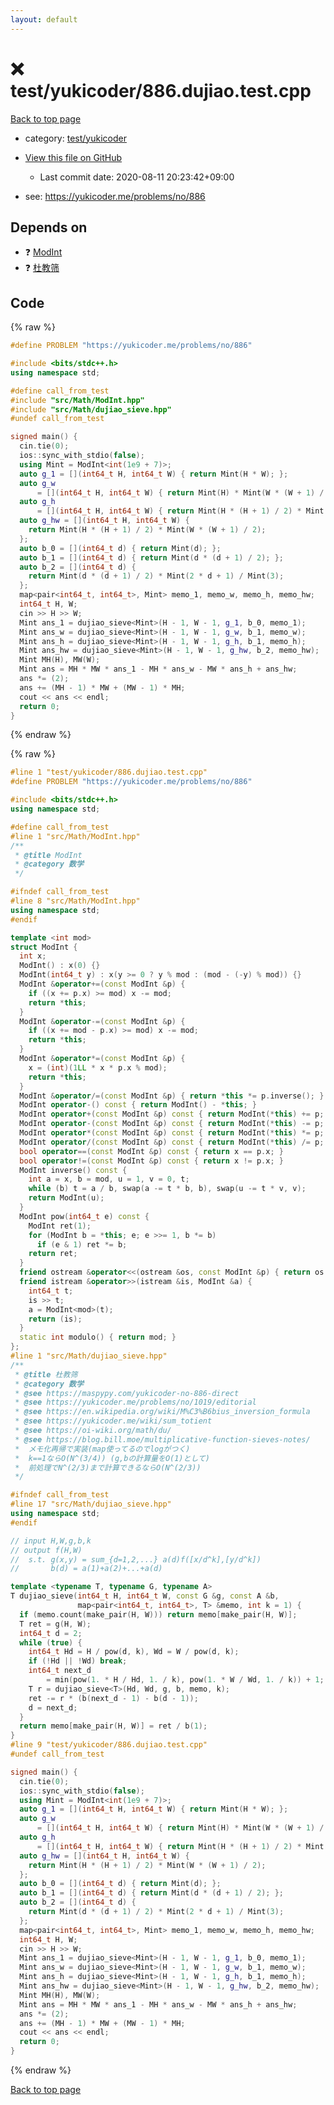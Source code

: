 ```yaml
---
layout: default
---
```


<!-- mathjax config similar to math.stackexchange -->
<script type="text/javascript" async
  src="https://cdnjs.cloudflare.com/ajax/libs/mathjax/2.7.5/MathJax.js?config=TeX-MML-AM_CHTML">
</script>
<script type="text/x-mathjax-config">
  MathJax.Hub.Config({
    TeX: { equationNumbers: { autoNumber: "AMS" }},
    tex2jax: {
      inlineMath: [ ['$','$'] ],
      processEscapes: true
    },
    "HTML-CSS": { matchFontHeight: false },
    displayAlign: "left",
    displayIndent: "2em"
  });
</script>

<script type="text/javascript" src="https://cdnjs.cloudflare.com/ajax/libs/jquery/3.4.1/jquery.min.js"></script>
<script src="https://cdn.jsdelivr.net/npm/jquery-balloon-js@1.1.2/jquery.balloon.min.js" integrity="sha256-ZEYs9VrgAeNuPvs15E39OsyOJaIkXEEt10fzxJ20+2I=" crossorigin="anonymous"></script>
<script type="text/javascript" src="../../../assets/js/copy-button.js"></script>
<link rel="stylesheet" href="../../../assets/css/copy-button.css" />


# :x: test/yukicoder/886.dujiao.test.cpp

<a href="../../../index.html">Back to top page</a>

* category: <a href="../../../index.html#de60e5ba474ac43bf7562c10f5977e2d">test/yukicoder</a>
* <a href="{{ site.github.repository_url }}/blob/master/test/yukicoder/886.dujiao.test.cpp">View this file on GitHub</a>
    - Last commit date: 2020-08-11 20:23:42+09:00


* see: <a href="https://yukicoder.me/problems/no/886">https://yukicoder.me/problems/no/886</a>


## Depends on

* :question: <a href="../../../library/src/Math/ModInt.hpp.html">ModInt</a>
* :question: <a href="../../../library/src/Math/dujiao_sieve.hpp.html">杜教筛</a>


## Code

<a id="unbundled"></a>
{% raw %}
```cpp
#define PROBLEM "https://yukicoder.me/problems/no/886"

#include <bits/stdc++.h>
using namespace std;

#define call_from_test
#include "src/Math/ModInt.hpp"
#include "src/Math/dujiao_sieve.hpp"
#undef call_from_test

signed main() {
  cin.tie(0);
  ios::sync_with_stdio(false);
  using Mint = ModInt<int(1e9 + 7)>;
  auto g_1 = [](int64_t H, int64_t W) { return Mint(H * W); };
  auto g_w
      = [](int64_t H, int64_t W) { return Mint(H) * Mint(W * (W + 1) / 2); };
  auto g_h
      = [](int64_t H, int64_t W) { return Mint(H * (H + 1) / 2) * Mint(W); };
  auto g_hw = [](int64_t H, int64_t W) {
    return Mint(H * (H + 1) / 2) * Mint(W * (W + 1) / 2);
  };
  auto b_0 = [](int64_t d) { return Mint(d); };
  auto b_1 = [](int64_t d) { return Mint(d * (d + 1) / 2); };
  auto b_2 = [](int64_t d) {
    return Mint(d * (d + 1) / 2) * Mint(2 * d + 1) / Mint(3);
  };
  map<pair<int64_t, int64_t>, Mint> memo_1, memo_w, memo_h, memo_hw;
  int64_t H, W;
  cin >> H >> W;
  Mint ans_1 = dujiao_sieve<Mint>(H - 1, W - 1, g_1, b_0, memo_1);
  Mint ans_w = dujiao_sieve<Mint>(H - 1, W - 1, g_w, b_1, memo_w);
  Mint ans_h = dujiao_sieve<Mint>(H - 1, W - 1, g_h, b_1, memo_h);
  Mint ans_hw = dujiao_sieve<Mint>(H - 1, W - 1, g_hw, b_2, memo_hw);
  Mint MH(H), MW(W);
  Mint ans = MH * MW * ans_1 - MH * ans_w - MW * ans_h + ans_hw;
  ans *= (2);
  ans += (MH - 1) * MW + (MW - 1) * MH;
  cout << ans << endl;
  return 0;
}

```
{% endraw %}

<a id="bundled"></a>
{% raw %}
```cpp
#line 1 "test/yukicoder/886.dujiao.test.cpp"
#define PROBLEM "https://yukicoder.me/problems/no/886"

#include <bits/stdc++.h>
using namespace std;

#define call_from_test
#line 1 "src/Math/ModInt.hpp"
/**
 * @title ModInt
 * @category 数学
 */

#ifndef call_from_test
#line 8 "src/Math/ModInt.hpp"
using namespace std;
#endif

template <int mod>
struct ModInt {
  int x;
  ModInt() : x(0) {}
  ModInt(int64_t y) : x(y >= 0 ? y % mod : (mod - (-y) % mod)) {}
  ModInt &operator+=(const ModInt &p) {
    if ((x += p.x) >= mod) x -= mod;
    return *this;
  }
  ModInt &operator-=(const ModInt &p) {
    if ((x += mod - p.x) >= mod) x -= mod;
    return *this;
  }
  ModInt &operator*=(const ModInt &p) {
    x = (int)(1LL * x * p.x % mod);
    return *this;
  }
  ModInt &operator/=(const ModInt &p) { return *this *= p.inverse(); }
  ModInt operator-() const { return ModInt() - *this; }
  ModInt operator+(const ModInt &p) const { return ModInt(*this) += p; }
  ModInt operator-(const ModInt &p) const { return ModInt(*this) -= p; }
  ModInt operator*(const ModInt &p) const { return ModInt(*this) *= p; }
  ModInt operator/(const ModInt &p) const { return ModInt(*this) /= p; }
  bool operator==(const ModInt &p) const { return x == p.x; }
  bool operator!=(const ModInt &p) const { return x != p.x; }
  ModInt inverse() const {
    int a = x, b = mod, u = 1, v = 0, t;
    while (b) t = a / b, swap(a -= t * b, b), swap(u -= t * v, v);
    return ModInt(u);
  }
  ModInt pow(int64_t e) const {
    ModInt ret(1);
    for (ModInt b = *this; e; e >>= 1, b *= b)
      if (e & 1) ret *= b;
    return ret;
  }
  friend ostream &operator<<(ostream &os, const ModInt &p) { return os << p.x; }
  friend istream &operator>>(istream &is, ModInt &a) {
    int64_t t;
    is >> t;
    a = ModInt<mod>(t);
    return (is);
  }
  static int modulo() { return mod; }
};
#line 1 "src/Math/dujiao_sieve.hpp"
/**
 * @title 杜教筛
 * @category 数学
 * @see https://maspypy.com/yukicoder-no-886-direct
 * @see https://yukicoder.me/problems/no/1019/editorial
 * @see https://en.wikipedia.org/wiki/M%C3%B6bius_inversion_formula
 * @see https://yukicoder.me/wiki/sum_totient
 * @see https://oi-wiki.org/math/du/
 * @see https://blog.bill.moe/multiplicative-function-sieves-notes/
 *  メモ化再帰で実装(map使ってるのでlogがつく)
 *  k==1ならO(N^(3/4)) (g,bの計算量をO(1)として)
 *  前処理でN^(2/3)まで計算できるならO(N^(2/3))
 */

#ifndef call_from_test
#line 17 "src/Math/dujiao_sieve.hpp"
using namespace std;
#endif

// input H,W,g,b,k
// output f(H,W)
//  s.t. g(x,y) = sum_{d=1,2,...} a(d)f([x/d^k],[y/d^k])
//       b(d) = a(1)+a(2)+...+a(d)

template <typename T, typename G, typename A>
T dujiao_sieve(int64_t H, int64_t W, const G &g, const A &b,
               map<pair<int64_t, int64_t>, T> &memo, int k = 1) {
  if (memo.count(make_pair(H, W))) return memo[make_pair(H, W)];
  T ret = g(H, W);
  int64_t d = 2;
  while (true) {
    int64_t Hd = H / pow(d, k), Wd = W / pow(d, k);
    if (!Hd || !Wd) break;
    int64_t next_d
        = min(pow(1. * H / Hd, 1. / k), pow(1. * W / Wd, 1. / k)) + 1;
    T r = dujiao_sieve<T>(Hd, Wd, g, b, memo, k);
    ret -= r * (b(next_d - 1) - b(d - 1));
    d = next_d;
  }
  return memo[make_pair(H, W)] = ret / b(1);
}
#line 9 "test/yukicoder/886.dujiao.test.cpp"
#undef call_from_test

signed main() {
  cin.tie(0);
  ios::sync_with_stdio(false);
  using Mint = ModInt<int(1e9 + 7)>;
  auto g_1 = [](int64_t H, int64_t W) { return Mint(H * W); };
  auto g_w
      = [](int64_t H, int64_t W) { return Mint(H) * Mint(W * (W + 1) / 2); };
  auto g_h
      = [](int64_t H, int64_t W) { return Mint(H * (H + 1) / 2) * Mint(W); };
  auto g_hw = [](int64_t H, int64_t W) {
    return Mint(H * (H + 1) / 2) * Mint(W * (W + 1) / 2);
  };
  auto b_0 = [](int64_t d) { return Mint(d); };
  auto b_1 = [](int64_t d) { return Mint(d * (d + 1) / 2); };
  auto b_2 = [](int64_t d) {
    return Mint(d * (d + 1) / 2) * Mint(2 * d + 1) / Mint(3);
  };
  map<pair<int64_t, int64_t>, Mint> memo_1, memo_w, memo_h, memo_hw;
  int64_t H, W;
  cin >> H >> W;
  Mint ans_1 = dujiao_sieve<Mint>(H - 1, W - 1, g_1, b_0, memo_1);
  Mint ans_w = dujiao_sieve<Mint>(H - 1, W - 1, g_w, b_1, memo_w);
  Mint ans_h = dujiao_sieve<Mint>(H - 1, W - 1, g_h, b_1, memo_h);
  Mint ans_hw = dujiao_sieve<Mint>(H - 1, W - 1, g_hw, b_2, memo_hw);
  Mint MH(H), MW(W);
  Mint ans = MH * MW * ans_1 - MH * ans_w - MW * ans_h + ans_hw;
  ans *= (2);
  ans += (MH - 1) * MW + (MW - 1) * MH;
  cout << ans << endl;
  return 0;
}

```
{% endraw %}

<a href="../../../index.html">Back to top page</a>

